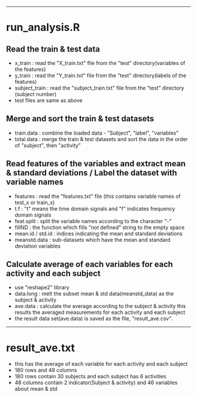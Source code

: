 ----------------------------------------------------------------------------------------
# run_analysis.R

## Read the train & test data
- x_train : read the "X_train.txt" file from the "test" directory(variables of the features)
- y_train : read the "Y_train.txt" file from the "test" directory(labels of the features)
- subject_train : read the "subject_train.txt" file from the "test" directory (subject number)
- test files are same as above

## Merge and sort the train & test datasets
- train.data : combine the loaded data - "Subject", "label", "variables"
- total.data : merge the train & test datasets and sort the data in the order of "subject", then "activity"

## Read features of the variables and extract mean & standard deviations / Label the dataset with variable names
- features : read the "features.txt" file (this contains variable names of test_x or train_x)
- t.f : "t" means the time domain signals and "f" indicates frequency domain signals
- feat.split : split the variable names according to the character "-"
- fillND : the function which fills "not defined" string to the empty space
- mean.id / std.id : indices indicating the mean and standard deviations
- meanstd.data : sub-datasets which have the mean and standard deviation variables

## Calculate average of each variables for each activity and each subject
- use "reshape2" library
- data.long : melt the subset mean & std data(meanstd_data) as the subject & activity
- ave.data : calculate the average according to the subject & activity
          this results the averaged measurements for each activity and each subject
- the result data set(ave.data) is saved as the file, "result_ave.csv".

----------------------------------------------------------------------------------------
# result_ave.txt
- this has the average of each variable for each activity and each subject
- 180 rows and 48 columns
- 180 rows contain 30 subjects and each subject has 6 activities
- 48 columns contain 2 indicator(Subject & activity) and 46 variables about mean & std